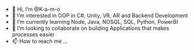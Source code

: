 - 👋 Hi, I’m @K-a-m-o
- 👀 I’m interested in OOP in C#, Unity, VR, AR and Backend Development
- 🌱 I’m currently learning Node, Java, NOSQL, SQL, Python, PowerBI
- 💞️ I’m looking to collaborate on building Applications that makes processes easier
- 📫 How to reach me ...

<!---
K-a-m-o/K-a-m-o is a ✨ special ✨ repository because its `README.md` (this file) appears on your GitHub profile.
You can click the Preview link to take a look at your changes.
--->

